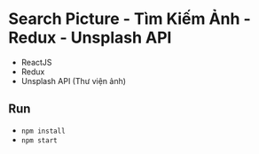 # Search Picture - Tìm Kiếm Ảnh - Redux - Unsplash API
- ReactJS
- Redux
- Unsplash API (Thư viện ảnh)

## Run
- <code>npm install</code>
- <code>npm start</code>
  
